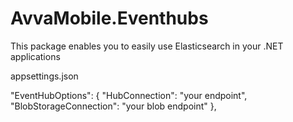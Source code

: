 # AvvaMobile.Eventhubs
This package enables you to easily use Elasticsearch in your .NET applications


appsettings.json

 "EventHubOptions": {
    "HubConnection": "your endpoint",
    "BlobStorageConnection": "your blob endpoint"
  },